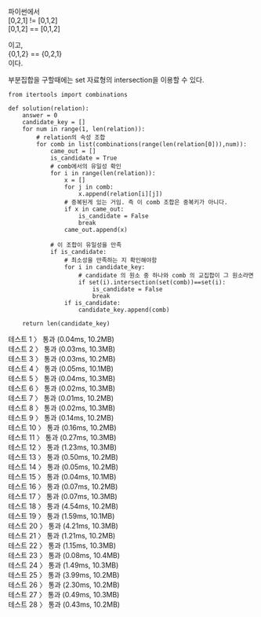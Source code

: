 파이썬에서 <br>
[0,2,1] != [0,1,2] <br>
[0,1,2] == [0,1,2] <br>

이고, <br>
{0,1,2} == {0,2,1} <br>
이다.<br>

부분집합을 구할때에는 set 자료형의 intersection을 이용할 수 있다. <br>


```
from itertools import combinations

def solution(relation):
    answer = 0
    candidate_key = []
    for num in range(1, len(relation)):
        # relation의 속성 조합
        for comb in list(combinations(range(len(relation[0])),num)):
            came_out = []
            is_candidate = True
            # comb에서의 유일성 확인
            for i in range(len(relation)):
                x = []
                for j in comb:
                    x.append(relation[i][j])
                # 증복된게 있는 거임. 즉 이 comb 조합은 중복키가 아니다.
                if x in came_out:
                    is_candidate = False
                    break
                came_out.append(x)

            # 이 조합이 유일성을 만족
            if is_candidate:
                # 최소성을 만족하는 지 확인해야함
                for i in candidate_key:
                    # candidate 의 원소 중 하나와 comb 의 교집합이 그 원소라면
                    if set(i).intersection(set(comb))==set(i):
                        is_candidate = False
                        break
                if is_candidate:
                    candidate_key.append(comb)

    return len(candidate_key)
```
테스트 1 〉	통과 (0.04ms, 10.2MB)<br>
테스트 2 〉	통과 (0.03ms, 10.3MB)<br>
테스트 3 〉	통과 (0.03ms, 10.2MB)<br>
테스트 4 〉	통과 (0.05ms, 10.1MB)<br>
테스트 5 〉	통과 (0.04ms, 10.3MB)<br>
테스트 6 〉	통과 (0.02ms, 10.3MB)<br>
테스트 7 〉	통과 (0.01ms, 10.2MB)<br>
테스트 8 〉	통과 (0.02ms, 10.3MB)<br>
테스트 9 〉	통과 (0.14ms, 10.2MB)<br>
테스트 10 〉	통과 (0.16ms, 10.2MB)<br>
테스트 11 〉	통과 (0.27ms, 10.3MB)<br>
테스트 12 〉	통과 (1.23ms, 10.3MB)<br>
테스트 13 〉	통과 (0.50ms, 10.2MB)<br>
테스트 14 〉	통과 (0.05ms, 10.2MB)<br>
테스트 15 〉	통과 (0.04ms, 10.1MB)<br>
테스트 16 〉	통과 (0.07ms, 10.2MB)<br>
테스트 17 〉	통과 (0.07ms, 10.3MB)<br>
테스트 18 〉	통과 (4.54ms, 10.2MB)<br>
테스트 19 〉	통과 (1.59ms, 10.1MB)<br>
테스트 20 〉	통과 (4.21ms, 10.3MB)<br>
테스트 21 〉	통과 (1.21ms, 10.2MB)<br>
테스트 22 〉	통과 (1.15ms, 10.3MB)<br>
테스트 23 〉	통과 (0.08ms, 10.4MB)<br>
테스트 24 〉	통과 (1.49ms, 10.3MB)<br>
테스트 25 〉	통과 (3.99ms, 10.2MB)<br>
테스트 26 〉	통과 (2.30ms, 10.2MB)<br>
테스트 27 〉	통과 (0.49ms, 10.3MB)<br>
테스트 28 〉	통과 (0.43ms, 10.2MB)<br>
